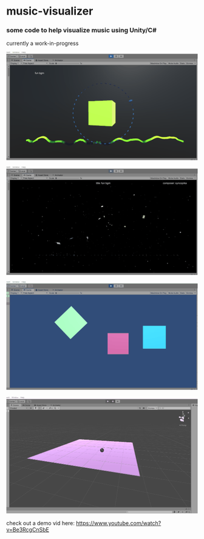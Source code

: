 # music-visualizer    
### some code to help visualize music using Unity/C#    
currently a work-in-progress    
    
![demo gif](notes/19-12-2021_154122.gif)    
    
![demo gif 2](notes/19-12-2021_154104.gif)    
    
![demo gif 3](notes/19-12-2021_154042.gif)    
    
![demo gif 4](notes/demo4.gif)    
    
check out a demo vid here: https://www.youtube.com/watch?v=Be3RcgCnSbE    
    